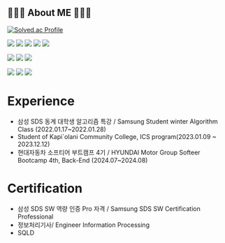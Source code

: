
## 🧑🏻‍💻 About ME 🧑🏻‍💻
  [![Solved.ac Profile](http://mazassumnida.wtf/api/v2/generate_badge?boj=bjh3311)](https://solved.ac/bjh3311/)



<img src="https://img.shields.io/badge/spring-6DB33F?style=for-the-badge&logo=spring&logoColor=white"> <img src="https://img.shields.io/badge/springboot-6DB33F?style=for-the-badge&logo=springboot&logoColor=white"> <img src="https://img.shields.io/badge/java-FF7F00?style=for-the-badge&logo=java&logoColor=white"> <img src="https://img.shields.io/badge/mysql-4479A1?style=for-the-badge&logo=mysql&logoColor=white"> <img src="https://img.shields.io/badge/redis-%23DD0031.svg?style=for-the-badge&logo=redis&logoColor=white">

<img src="https://img.shields.io/badge/C%23-239120?style=for-the-badge&logo=c-sharp&logoColor=white"> <img src = "https://img.shields.io/badge/Unity-100000?style=for-the-badge&logo=unity&logoColor=white"> <img src="https://img.shields.io/badge/Python-3776AB?style=for-the-badge&logo=Python&logoColor=white"/>



<img src = "https://img.shields.io/badge/Jira-0052CC?style=for-the-badge&logo=Jira&logoColor=white"> <img src = "https://img.shields.io/badge/Notion-000000?style=for-the-badge&logo=notion&logoColor=white"> <img src = "https://img.shields.io/badge/Slack-4A154B?style=for-the-badge&logo=slack&logoColor=white">



# Experience
- 삼성 SDS 동계 대학생 알고리즘 특강 / Samsung Student winter Algorithm Class (2022.01.17~2022.01.28)
- Student of Kapi`olani Community College, ICS program(2023.01.09 ~ 2023.12.12)
- 현대자동차 소프티어 부트캠프 4기 / HYUNDAI Motor Group Softeer Bootcamp 4th, Back-End (2024.07~2024.08)

# Certification
- 삼성 SDS SW 역량 인증 Pro 자격 / Samsung SDS SW Certification Professional
- 정보처리기사/ Engineer Information Processing
- SQLD

